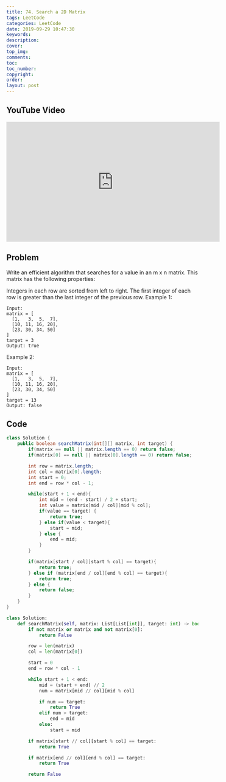 ```yaml
---
title: 74. Search a 2D Matrix
tags: LeetCode
categories: LeetCode
date: 2019-09-29 10:47:30
keywords:
description:
cover:
top_img:
comments:
toc:
toc_number:
copyright:
order:
layout: post
---
```


## YouTube Video

<iframe width="560" height="315" src="https://www.youtube.com/embed/JMDoEaNeieU" frameborder="0" allow="accelerometer; autoplay; encrypted-media; gyroscope; picture-in-picture" allowfullscreen></iframe>

## Problem

Write an efficient algorithm that searches for a value in an m x n matrix. This matrix has the following properties:

Integers in each row are sorted from left to right.
The first integer of each row is greater than the last integer of the previous row.
Example 1:

```
Input:
matrix = [
  [1,   3,  5,  7],
  [10, 11, 16, 20],
  [23, 30, 34, 50]
]
target = 3
Output: true
```

Example 2:

```
Input:
matrix = [
  [1,   3,  5,  7],
  [10, 11, 16, 20],
  [23, 30, 34, 50]
]
target = 13
Output: false
```

## Code

```java
class Solution {
    public boolean searchMatrix(int[][] matrix, int target) {
        if(matrix == null || matrix.length == 0) return false;
        if(matrix[0] == null || matrix[0].length == 0) return false;

        int row = matrix.length;
        int col = matrix[0].length;
        int start = 0;
        int end = row * col - 1;

        while(start + 1 < end){
            int mid = (end - start) / 2 + start;
            int value = matrix[mid / col][mid % col];
            if(value == target) {
                return true;
            } else if(value < target){
                start = mid;
            } else {
                end = mid;
            }
        }

        if(matrix[start / col][start % col] == target){
            return true;
        } else if (matrix[end / col][end % col] == target){
            return true;
        } else {
            return false;
        }
    }
}
```

```python
class Solution:
    def searchMatrix(self, matrix: List[List[int]], target: int) -> bool:
        if not matrix or matrix and not matrix[0]:
            return False

        row = len(matrix)
        col = len(matrix[0])

        start = 0
        end = row * col - 1

        while start + 1 < end:
            mid = (start + end) // 2
            num = matrix[mid // col][mid % col]

            if num == target:
                return True
            elif num > target:
                end = mid
            else:
                start = mid

        if matrix[start // col][start % col] == target:
            return True

        if matrix[end // col][end % col] == target:
            return True

        return False
```
